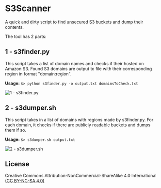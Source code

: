 # S3Scanner

A quick and dirty script to find unsecured S3 buckets and dump their contents. 

The tool has 2 parts:

## 1 - s3finder.py
This script takes a list of domain names and checks if their hosted on Amazon S3. Found S3 domains are output to file with their corresponding region in format "domain:region". 

**Usage:** `$> python s3finder.py -o output.txt domainsToCheck.txt`

![1 - s3finder.py](https://user-images.githubusercontent.com/3712226/30464005-9e8ab0c8-9994-11e7-8757-e32f1db975da.png)

## 2 - s3dumper.sh
This script takes in a list of domains with regions made by s3finder.py. For each domain, it checks if there are publicly readable buckets and dumps them if so. 

**Usage:** `$> s3dumper.sh output.txt`

![2 - s3dumper.sh](https://user-images.githubusercontent.com/3712226/30464321-8e8e6d34-9996-11e7-8739-94f13e082877.png)

## License
Creative Commons Attribution-NonCommercial-ShareAlike 4.0 International [(CC BY-NC-SA 4.0)](https://creativecommons.org/licenses/by-nc-sa/4.0/)
